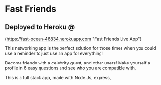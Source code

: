 #     Fast Friends

## Deployed to Heroku @ 

(https://fast-ocean-46834.herokuapp.com "Fast Friends Live App")

This networking app is the perfect solution for those times when you could use a reminder to just use an app for everything!

Become friends with a celebrity guest, and other users! Make yourself a profile in 6 easy questions and see who you are compatible with.

This is a full stack app, made with Node.Js, express, 

